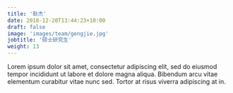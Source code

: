```yaml
---
title: '耿杰'
date: 2018-12-20T13:44:23+10:00
draft: false
image: 'images/team/gengjie.jpg'
jobtitle: '硕士研究生'
weight: 13
---
```


Lorem ipsum dolor sit amet, consectetur adipiscing elit, sed do eiusmod tempor incididunt ut labore et dolore magna aliqua. Bibendum arcu vitae elementum curabitur vitae nunc sed. Tortor at risus viverra adipiscing at in.
